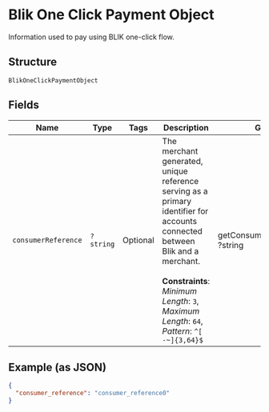 
# Blik One Click Payment Object

Information used to pay using BLIK one-click flow.

## Structure

`BlikOneClickPaymentObject`

## Fields

| Name | Type | Tags | Description | Getter | Setter |
|  --- | --- | --- | --- | --- | --- |
| `consumerReference` | `?string` | Optional | The merchant generated, unique reference serving as a primary identifier for accounts connected between Blik and a merchant.<br><br>**Constraints**: *Minimum Length*: `3`, *Maximum Length*: `64`, *Pattern*: `^[ -~]{3,64}$` | getConsumerReference(): ?string | setConsumerReference(?string consumerReference): void |

## Example (as JSON)

```json
{
  "consumer_reference": "consumer_reference0"
}
```

